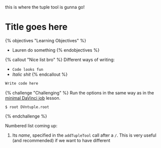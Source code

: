 


this is where the tuple tool is gunna go!

# Title goes here

{% objectives "Learning Objectives" %}
* Lauren do something
{% endobjectives %} 

{% callout "Nice list bro" %}
Different ways of writing:

 - `Code looks fun`
 - *Italic shit*
{% endcallout %} 

```python
Write code here
```


{% challenge "Challenging" %}
Run the options in the same way as in the [minimal DaVinci 
job](minimal-dv-job.html) lesson.


```
$ root DVntuple.root

```

{% endchallenge %} 


Numbered list coming up:

  1. Its *name*, specified in the `addTupleTool` call after a `/`.  This is 
     very useful (and recommended) if we want to have different 

